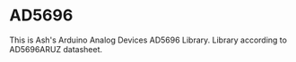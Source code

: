 AD5696
================

This is Ash's Arduino Analog Devices AD5696 Library.
Library according to AD5696ARUZ datasheet.
